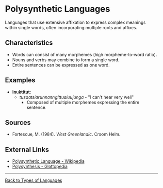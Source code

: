 # Polysynthetic Languages

Languages that use extensive affixation to express complex meanings within single words, often incorporating multiple roots and affixes.

## Characteristics

- Words can consist of many morphemes (high morpheme-to-word ratio).
- Nouns and verbs may combine to form a single word.
- Entire sentences can be expressed as one word.

## Examples

- **Inuktitut**:
  - *tusaatsiarunnanngittualuujunga* - "I can't hear very well"
    - Composed of multiple morphemes expressing the entire sentence.

## Sources

- Fortescue, M. (1984). *West Greenlandic*. Croom Helm.

## External Links

- [Polysynthetic Language - Wikipedia](https://en.wikipedia.org/wiki/Polysynthetic_language)
- [Polysynthesis - Glottopedia](http://www.glottopedia.org/index.php/Polysynthesis)

---

[Back to Types of Languages](README.md)
